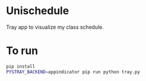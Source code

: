 # Unischedule

Tray app to visualize my class schedule.

# To run

```bash
pip install
PYSTRAY_BACKEND=appindicator pip run python tray.py
```
